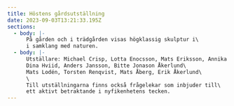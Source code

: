 ```yaml
---
title: Höstens gårdsutställning
date: 2023-09-03T13:21:33.195Z
sections:
  - body: |-
      På gården och i trädgården visas högklassig skulptur i\
      i samklang med naturen.
  - body: |-
      Utställare: Michael Crisp, Lotta Enocsson, Mats Eriksson, Annika Heed\
      Dina Hviid, Anders Jansson, Bitte Jonason Åkerlund\
      Mats Lodén, Torsten Renqvist, Mats Åberg, Erik Åkerlund\
      \
      Till utställningarna finns också frågelekar som inbjuder till\
      ett aktivt betraktande i nyfikenhetens tecken.
---
```

